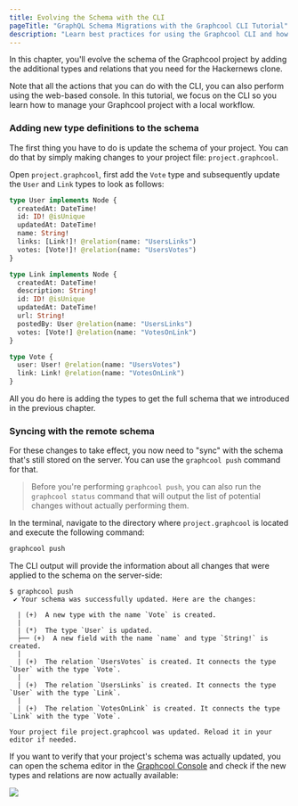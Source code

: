 ```yaml
---
title: Evolving the Schema with the CLI
pageTitle: "GraphQL Schema Migrations with the Graphcool CLI Tutorial"
description: "Learn best practices for using the Graphcool CLI and how it can be used to evolve to the GraphQL schema."
---
```


In this chapter, you'll evolve the schema of the Graphcool project by adding the additional types and relations that you need for the Hackernews clone.

Note that all the actions that you can do with the CLI, you can also perform using the web-based console. In this tutorial, we focus on the CLI so you learn how to manage your Graphcool project with a local workflow.

### Adding new type definitions to the schema

The first thing you have to do is update the schema of your project. You can do that by simply making changes to your project file: `project.graphcool`.

<Instruction>

Open `project.graphcool`, first add the `Vote` type and subsequently update the `User` and `Link` types to look as follows:

```graphql
type User implements Node {
  createdAt: DateTime!
  id: ID! @isUnique
  updatedAt: DateTime!
  name: String!
  links: [Link!]! @relation(name: "UsersLinks")
  votes: [Vote!]! @relation(name: "UsersVotes")
}

type Link implements Node {
  createdAt: DateTime!
  description: String!
  id: ID! @isUnique
  updatedAt: DateTime!
  url: String!
  postedBy: User @relation(name: "UsersLinks")
  votes: [Vote!] @relation(name: "VotesOnLink")
}

type Vote {
  user: User! @relation(name: "UsersVotes")
  link: Link! @relation(name: "VotesOnLink")
}
```

</Instruction> 

All you do here is adding the types to get the full schema that we introduced in the previous chapter.


### Syncing with the remote schema

For these changes to take effect, you now need to "sync" with the schema that's still stored on the server. You can use the `graphcool push` command for that.

> Before you're performing `graphcool push`, you can also run the `graphcool status` command that will output the list of potential changes without actually performing them.

<Instruction>

In the terminal, navigate to the directory where `project.graphcool` is located and execute the following command:

```bash
graphcool push
```

</Instruction>

The CLI output will provide the information about all changes that were applied to the schema on the server-side:

```bash(nocopy)
$ graphcool push
 ✔ Your schema was successfully updated. Here are the changes: 

  | (+)  A new type with the name `Vote` is created.
  |
  | (*)  The type `User` is updated.
  ├── (+)  A new field with the name `name` and type `String!` is created.
  |
  | (+)  The relation `UsersVotes` is created. It connects the type `User` with the type `Vote`.
  |
  | (+)  The relation `UsersLinks` is created. It connects the type `User` with the type `Link`.
  |
  | (+)  The relation `VotesOnLink` is created. It connects the type `Link` with the type `Vote`.

Your project file project.graphcool was updated. Reload it in your editor if needed.
```

If you want to verify that your project's schema was actually updated, you can open the schema editor in the [Graphcool Console](https://console.graph.cool) and check if the new types and relations are now actually available:

![](http://imgur.com/tZYEBCj.png)



